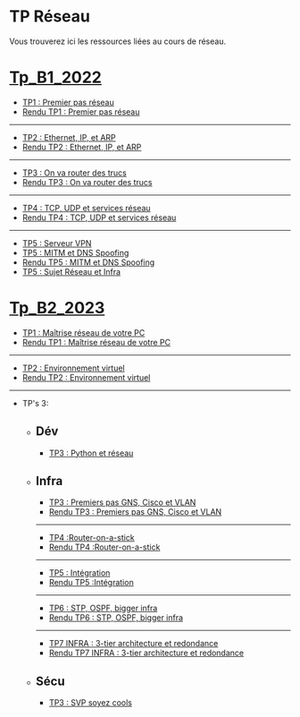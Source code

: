 # TP Réseau

Vous trouverez ici les ressources liées au cours de réseau.

# [Tp_B1_2022](./B1_2022/Readme.md)

- [TP1 : Premier pas réseau](./B1_2022/Tp_Reseau_1/Sujet_Tp_Reseau_1.md)
- [Rendu TP1 : Premier pas réseau](./B1_2022/Tp_Reseau_1/Rendu_Tp_reseau_1.md)
---
- [TP2 : Ethernet, IP, et ARP](./B1_2022/Tp_Reseau_2/Sujet_Tp_Reseau_2.md)
- [Rendu TP2 : Ethernet, IP, et ARP](./B1_2022/Tp_Reseau_2/Rendu_Tp_reseau_2.md)
---
- [TP3 : On va router des trucs](./B1_2022/Tp_Reseau_3/Sujet_Tp_Reseau_3%20copy.md)
- [Rendu TP3 : On va router des trucs](./B1_2022/Tp_Reseau_3/Rendu_Tp_Reseau_3.md) 
---
- [TP4 : TCP, UDP et services réseau](./B1_2022/Tp_Reseau_4/Sujet_Tp_Reseau_4.md)
- [Rendu TP4 : TCP, UDP et services réseau](./B1_2022/Tp_Reseau_4/Rendu_Tp_Reseau_4.md)
---
- [TP5 : Serveur VPN](./B1_2022/Tp_Reseau_5/Sujet_Tp_Reseau_5_defence.md)
- [TP5 : MITM et DNS Spoofing](./B1_2022/Tp_Reseau_5/Sujet_Tp_Reseau_5_offens.md)
- [Rendu TP5 : MITM et DNS Spoofing](./B1_2022/Tp_Reseau_5/Rendu_Tp_Reseau_5_offens.md)
- [TP5 : Sujet Réseau et Infra](./B1_2022/Tp_Reseau_5/Sujet_Tp_Reseau_5_Reseau_et_infra.md)

# [Tp_B2_2023](./B2_2023/Readme.md)

- [TP1 : Maîtrise réseau de votre PC](./B2_2023/Tp_1.md)
- [Rendu TP1 : Maîtrise réseau de votre PC](./B2_2023/Rendu_Tp_1.md) 
---
- [TP2 : Environnement virtuel](./B2_2023/Tp_2.md)
- [Rendu TP2 : Environnement virtuel](./B2_2023/Rendu_Tp_2.md)
---
- TP's 3:
  - ## Dév
    - [TP3 : Python et réseau](./B2_2023/Dev_Tp3/Tp3.md)

  - ## Infra
    - [TP3 : Premiers pas GNS, Cisco et VLAN](./B2_2023/Infra_Tp3/Tp_3.md)
    - [Rendu TP3 : Premiers pas GNS, Cisco et VLAN](./B2_2023/Infra_Tp3/Rendu_Tp_3.md)
    ---
    - [TP4 :Router-on-a-stick](./B2_2023/Infra_Tp4/Sujet_Tp4.md)
    - [Rendu TP4 :Router-on-a-stick](./B2_2023/Infra_Tp4/Rendu_Tp_4.md)
    ---
    - [TP5 : Intégration](/B2_2023/Infra_Tp5/Sujet_Tp5.md)
    - [Rendu TP5 :Intégration](/B2_2023/Infra_Tp5/Rendu_Tp5.md)
    ---
    - [TP6 : STP, OSPF, bigger infra](/B2_2023/Infra_Tp6/Sujet_Tp6.md)
    - [Rendu TP6 : STP, OSPF, bigger infra](/B2_2023/Infra_Tp6/Rendu_Tp6.md)
    ---
    - [TP7 INFRA : 3-tier architecture et redondance](/B2_2023/Infra_Tp7/Sujet_Tp7.md)
    - [Rendu TP7 INFRA : 3-tier architecture et redondance](/B2_2023/Infra_Tp7/Rendu_Tp7.md)

  - ## Sécu
    - [TP3 : SVP soyez cools](./B2_2023/Sécu-Tp3/Tp3.md)
